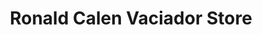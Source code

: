 ---
title: "Ronald Calen Vaciador Store"
url: /meycauayan/ronald-calen-vaciador-store/
shop: supermarket
---